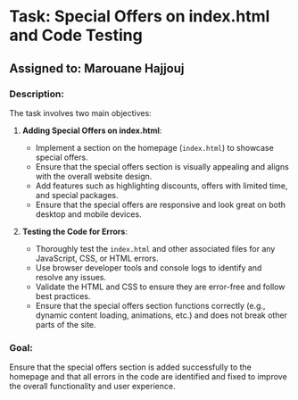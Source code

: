 # Task: Special Offers on index.html and Code Testing

## Assigned to: Marouane Hajjouj

### Description:
The task involves two main objectives:

1. **Adding Special Offers on index.html**:
   - Implement a section on the homepage (`index.html`) to showcase special offers.
   - Ensure that the special offers section is visually appealing and aligns with the overall website design.
   - Add features such as highlighting discounts, offers with limited time, and special packages.
   - Ensure that the special offers are responsive and look great on both desktop and mobile devices.

2. **Testing the Code for Errors**:
   - Thoroughly test the `index.html` and other associated files for any JavaScript, CSS, or HTML errors.
   - Use browser developer tools and console logs to identify and resolve any issues.
   - Validate the HTML and CSS to ensure they are error-free and follow best practices.
   - Ensure that the special offers section functions correctly (e.g., dynamic content loading, animations, etc.) and does not break other parts of the site.

### Goal:
Ensure that the special offers section is added successfully to the homepage and that all errors in the code are identified and fixed to improve the overall functionality and user experience.
